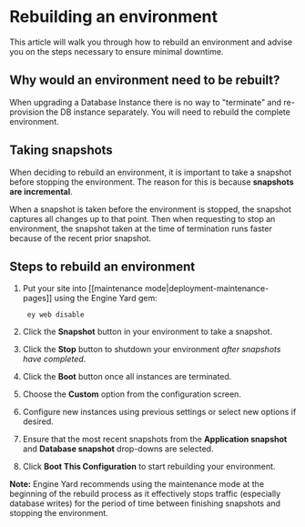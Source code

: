 # Rebuilding an environment

This article will walk you through how to rebuild an environment and advise you on the 
steps necessary to ensure minimal downtime.

## Why would an environment need to be rebuilt?

When upgrading a Database Instance there is no way to "terminate" and re-provision 
the DB instance separately.  You will need to rebuild the complete environment.

## Taking snapshots

When deciding to rebuild an environment, it is important to take a snapshot 
before stopping the environment. The reason for this is because **snapshots are
incremental**.

When a snapshot is taken before the environment is stopped, the snapshot captures
all changes up to that point.  Then when requesting to stop an environment, the snapshot
taken at the time of termination runs faster because of the recent prior snapshot.

## Steps to rebuild an environment

  1. Put your site into [[maintenance mode|deployment-maintenance-pages]] using the Engine Yard gem:
    
          ey web disable
    
  2. Click the **Snapshot** button in your environment to take a snapshot.
  3. Click the **Stop** button to shutdown your environment *after snapshots have completed*.
  4. Click the **Boot** button once all instances are terminated.
  5. Choose the **Custom** option from the configuration screen.
  6. Configure new instances using previous settings or select new options if desired.
  7. Ensure that the most recent snapshots from the **Application snapshot** and **Database snapshot** drop-downs are selected.
  8. Click **Boot This Configuration** to start rebuilding your environment.

<p class="note">
  <strong>Note:</strong> Engine Yard recommends using the maintenance mode at 
  the beginning of the rebuild process as it effectively stops traffic 
  (especially database writes) for the period of time between finishing 
  snapshots and stopping the environment.
</p>